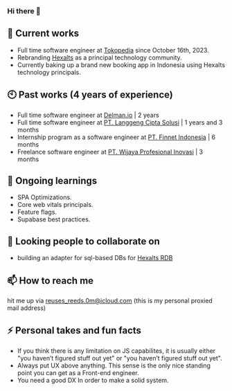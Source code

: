 ### Hi there 👋

## 🔭 Current works

- Full time software engineer at [Tokopedia](https://www.tokopedia.com/about/) since October 16th, 2023.
- Rebranding [Hexalts](https://github.com/hexalts) as a principal technology community.
- Currently baking up a brand new booking app in Indonesia using Hexalts technology principals.

## 🕙 Past works (4 years of experience)

- Full time software engineer at [Delman.io](https://delman.io) | 2 years
- Full time software engineer at [PT. Langgeng Cipta Solusi](https://lcsindonesia.com) | 1 years and 3 months
- Internship program as a software engineer at [PT. Finnet Indonesia](https://www.finpay.id) | 6 months
- Freelance software engineer at [PT. Wijaya Profesional Inovasi](https://wijaya.co.id) | 3 months

## 🌱 Ongoing learnings

- SPA Optimizations.
- Core web vitals principals.
- Feature flags.
- Supabase best practices.

## 👯 Looking people to collaborate on

- building an adapter for sql-based DBs for [Hexalts RDB](https://github.com/hexalts/rdb)

## 📫 How to reach me

hit me up via [reuses_reeds.0m@icloud.com](mailto:reuses_reeds.0m@icloud.com) (this is my personal proxied mail address)

## ⚡ Personal takes and fun facts

- If you think there is any limitation on JS capabilites, it is usually either "you haven’t figured stuff out yet" or "you haven’t figured stuff out yet".
- Always put UX above anything. This sense is the only nice standing point you can get as a Front-end engineer.
- You need a good DX In order to make a solid system.
